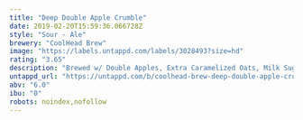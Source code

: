 ```yaml
---
title: "Deep Double Apple Crumble"
date: 2019-02-20T15:59:36.066728Z
style: "Sour - Ale"
brewery: "CoolHead Brew"
image: "https://labels.untappd.com/labels/3028493?size=hd"
rating: "3.65"
description: "Brewed w/ Double Apples, Extra Caramelized Oats, Milk Sugar & Cinnamon"
untappd_url: "https://untappd.com/b/coolhead-brew-deep-double-apple-crumble/3028493"
abv: "6.0"
ibu: "0"
robots: noindex,nofollow
---
```

